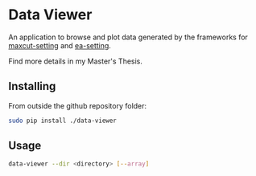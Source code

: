 # Data Viewer

An application to browse and plot data generated by the frameworks for [maxcut-setting](https://github.com/tbjoern/maxcutevo) and [ea-setting](https://github.com/tbjoern/ea-framework).

Find more details in my Master's Thesis.

## Installing

From outside the github repository folder:
```bash
sudo pip install ./data-viewer
```

## Usage

```bash
data-viewer --dir <directory> [--array]
```
